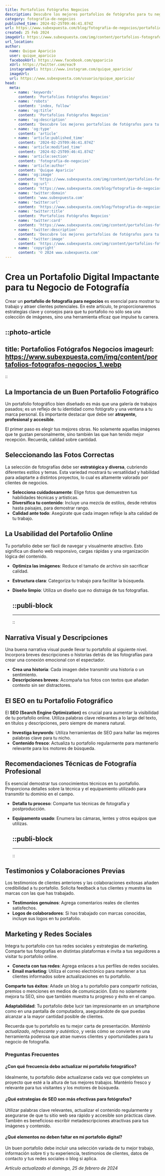 ```yaml
---
title: Portafolios Fotógrafos Negocios
description: Descubre los mejores portafolios de fotógrafos para tu negocio y potencia tu marca con imágenes únicas y profesionales. ¡Explora ahora!
category: fotografia-de-negocios
published_time: 2024-02-25T09:46:41.874Z
url: https://www.subexpuesta.com/blog/fotografia-de-negocios/portafolios-fotografos-negocios
created: 25 Feb 2024
imageUrl: https://www.subexpuesta.com/img/content/portafolios-fotografos-negocios_1.webp
url_location:
author:
  name: Quique Aparicio
  user: quique_aparicio
  facebookUrl: https://www.facebook.com/qaparicio
  xUrl: https://twitter.com/eac9
  instagramUrl: https://www.instagram.com/quique_aparicio/
  imageUrl: 
  url: https://www.subexpuesta.com/usuario/quique_aparicio/
head:
  meta:
    - name: 'keywords'
      content: 'Portafolios Fotógrafos Negocios'
    - name: 'robots'
      content: 'index, follow'
    - name: 'og:title'
      content: 'Portafolios Fotógrafos Negocios'
    - name: 'og:description'
      content: 'Descubre los mejores portafolios de fotógrafos para tu negocio y potencia tu marca con imágenes únicas y profesionales. ¡Explora ahora!'
    - name: 'og:type'
      content: 'article'
    - name: 'article:published_time'
      content: '2024-02-25T09:46:41.874Z'
    - name: 'article:modified_time'
      content: '2024-02-25T09:46:41.874Z'
    - name: 'article:section'
      content: 'fotografia-de-negocios'
    - name: 'article:author'
      content: 'Quique Aparicio'
    - name: 'og:image'
      content: 'https://www.subexpuesta.com/img/content/portafolios-fotografos-negocios_1.webp'
    - name: 'og:url'
      content: 'https://www.subexpuesta.com/blog/fotografia-de-negocios/portafolios-fotografos-negocios'
    - name: 'twitter:domain'
      content: 'www.subexpuesta.com'
    - name: 'twitter:url'
      content: 'https://www.subexpuesta.com/blog/fotografia-de-negocios/portafolios-fotografos-negocios'
    - name: 'twitter:title'
      content: 'Portafolios Fotógrafos Negocios'
    - name: 'twitter:card'
      content: 'https://www.subexpuesta.com/img/content/portafolios-fotografos-negocios_1.webp'
    - name: 'twitter:description'
      content: 'Descubre los mejores portafolios de fotógrafos para tu negocio y potencia tu marca con imágenes únicas y profesionales. ¡Explora ahora!'
    - name: 'twitter:image'
      content: 'https://www.subexpuesta.com/img/content/portafolios-fotografos-negocios_1.webp'
    - name: 'copyright'
      content: '© 2024 www.subexpuesta.com'
---
```

# Crea un Portafolio Digital Impactante para tu Negocio de Fotografía

Crear un **portafolio de fotografía para negocios** es esencial para mostrar tu trabajo y atraer clientes potenciales. En este artículo, te proporcionaremos estrategias clave y consejos para que tu portafolio no sólo sea una colección de imágenes, sino una herramienta eficaz que impulse tu carrera.


::photo-article
---
title: Portafolios Fotógrafos Negocios
imageurl: https://www.subexpuesta.com/img/content/portafolios-fotografos-negocios_1.webp
---
::


## La Importancia de un Buen Portafolio Fotográfico

Un portafolio fotográfico bien diseñado es más que una galería de trabajos pasados; es un reflejo de tu identidad como fotógrafo y una ventana a tu marca personal. Es importante destacar que debe ser **atrayente, profesional y accesible**.

El primer paso es elegir tus mejores obras. No solamente aquellas imágenes que te gustan personalmente, sino también las que han tenido mejor recepción. Recuerda, calidad sobre cantidad.

## Seleccionando las Fotos Correctas

La selección de fotografías debe ser **estratégica y diversa**, cubriendo diferentes estilos y temas. Esta variedad mostrará tu versatilidad y habilidad para adaptarte a distintos proyectos, lo cual es altamente valorado por clientes de negocios.

- **Selecciona cuidadosamente**: Elige fotos que demuestren tus habilidades técnicas y artísticas.
- **Diversifica tu contenido**: Incluye una mezcla de estilos, desde retratos hasta paisajes, para demostrar rango.
- **Calidad ante todo**: Asegúrate que cada imagen refleje la alta calidad de tu trabajo.

## La Usabilidad del Portafolio Online

Tu portafolio debe ser fácil de navegar y visualmente atractivo. Esto significa un diseño web responsivo, cargas rápidas y una organización lógica del contenido.

- **Optimiza las imágenes**: Reduce el tamaño de archivo sin sacrificar calidad.
- **Estructura clara**: Categoriza tu trabajo para facilitar la búsqueda.
- **Diseño limpio**: Utiliza un diseño que no distraiga de tus fotografías.


  ::publi-block
  ---
  ---
  ::
  
  
## Narrativa Visual y Descripciones

Una buena narrativa visual puede llevar tu portafolio al siguiente nivel. Incorpora breves descripciones o historias detrás de las fotografías para crear una conexión emocional con el espectador.

- **Crea una historia**: Cada imagen debe transmitir una historia o un sentimiento.
- **Descripciones breves**: Acompaña tus fotos con textos que añadan contexto sin ser distractores.

## El SEO en tu Portafolio Fotográfico

El **SEO (Search Engine Optimization)** es crucial para aumentar la visibilidad de tu portafolio online. Utiliza palabras clave relevantes a lo largo del texto, en títulos y descripciones, pero siempre de manera natural.

- **Investiga keywords**: Utiliza herramientas de SEO para hallar las mejores palabras clave para tu nicho.
- **Contenido fresco**: Actualiza tu portafolio regularmente para mantenerlo relevante para los motores de búsqueda.

## Recomendaciones Técnicas de Fotografía Profesional

Es esencial demostrar tus conocimientos técnicos en tu portafolio. Proporciona detalles sobre la técnica y el equipamiento utilizado para transmitir tu dominio en el campo.

- **Detalla tu proceso**: Comparte tus técnicas de fotografía y postproducción.
- **Equipamento usado**: Enumera las cámaras, lentes y otros equipos que utilizas.


  ::publi-block
  ---
  ---
  ::
  
  
## Testimonios y Colaboraciones Previas

Los testimonios de clientes anteriores y las colaboraciones exitosas añaden credibilidad a tu portafolio. Solicita feedback a tus clientes y muestra las marcas con las que has trabajado.

- **Testimonios genuinos**: Agrega comentarios reales de clientes satisfechos.
- **Logos de colaboradores**: Si has trabajado con marcas conocidas, incluye sus logos en tu portafolio.

## Marketing y Redes Sociales

Integra tu portafolio con tus redes sociales y estrategias de marketing. Comparte tus fotografías en distintas plataformas e invita a tus seguidores a visitar tu portafolio online.

- **Conecta con tus redes**: Agrega enlaces a tus perfiles de redes sociales.
- **Email marketing**: Utiliza el correo electrónico para mantener a tus clientes informados sobre actualizaciones en tu portafolio.

**Comparte tus éxitos**: Añade un blog a tu portafolio para compartir noticias, premios o menciones en medios de comunicación. Esto no solamente mejora tu SEO, sino que también muestra tu progreso y éxito en el campo.

**Adaptabilidad**: Tu portafolio debe lucir tan impresionante en un smartphone como en una pantalla de computadora, asegurándote de que puedas alcanzar a la mayor cantidad posible de clientes.

Recuerda que tu portafolio es tu mejor carta de presentación. *Manténlo actualizado, refrescante y auténtico*, y verás cómo se convierte en una herramienta poderosa que atrae nuevos clientes y oportunidades para tu negocio de fotografía.

### Preguntas Frecuentes

#### ¿Con qué frecuencia debo actualizar mi portafolio fotográfico?
Idealmente, tu portafolio debe actualizarse cada vez que completes un proyecto que esté a la altura de tus mejores trabajos. Manténlo fresco y relevante para tus visitantes y los motores de búsqueda.

#### ¿Qué estrategias de SEO son más efectivas para fotógrafos?
Utilizar palabras clave relevantes, actualizar el contenido regularmente y asegurarse de que tu sitio web sea rápido y accesible son prácticas clave. También es beneficioso escribir metadescripciones atractivas para tus imágenes y contenido.

#### ¿Qué elementos no deben faltar en mi portafolio digital?
Un buen portafolio debe incluir una selección variada de tu mejor trabajo, información sobre ti y tu experiencia, testimonios de clientes, datos de contacto y tus redes sociales o blog si aplica.

_Artículo actualizado el domingo, 25 de febrero de 2024_